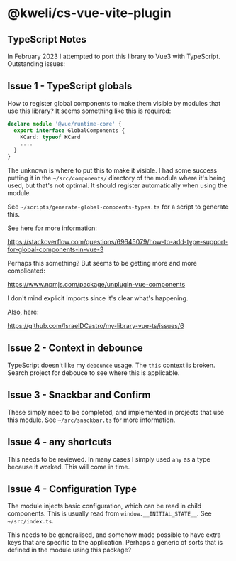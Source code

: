 # @kweli/cs-vue-vite-plugin

## TypeScript Notes

In February 2023 I attempted to port this library to Vue3 with TypeScript. Outstanding issues:

## Issue 1 - TypeScript globals

How to register global components to make them visible by modules that use this library? It seems something like this is required:

```ts
declare module '@vue/runtime-core' {
  export interface GlobalComponents {
    KCard: typeof KCard
    ....
  }
}
```

The unknown is where to put this to make it visible. I had some success putting it in the `~/src/components/` directory of the module where it's being used, but that's not optimal. It should register automatically when using the module.

See `~/scripts/generate-global-compoents-types.ts` for a script to generate this.

See here for more information:

https://stackoverflow.com/questions/69645079/how-to-add-type-support-for-global-components-in-vue-3

Perhaps this something? But seems to be getting more and more complicated:

https://www.npmjs.com/package/unplugin-vue-components

I don't mind explicit imports since it's clear what's happening.

Also, here:

https://github.com/IsraelDCastro/my-library-vue-ts/issues/6

## Issue 2 - Context in debounce

TypeScript doesn't like my `debounce` usage. The `this` context is broken. Search project for debouce to see where this is applicable.

## Issue 3 - Snackbar and Confirm

These simply need to be completed, and implemented in projects that use this module. See `~/src/snackbar.ts` for more information.

## Issue 4 - any shortcuts

This needs to be reviewed. In many cases I simply used `any` as a type because it worked. This will come in time.

## Issue 4 - Configuration Type

The module injects basic configuration, which can be read in child components. This is usually read from `window.__INITIAL_STATE__`. See `~/src/index.ts`.

This needs to be generalised, and somehow made possible to have extra keys that are specific to the application. Perhaps a generic of sorts that is defined in the module using this package?
